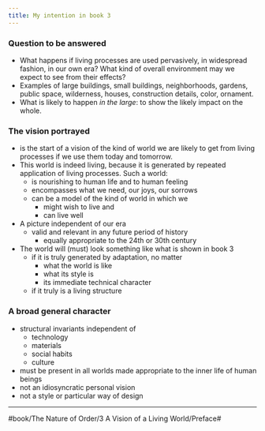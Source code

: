```yaml
---
title: My intention in book 3
---
```


### Question to be answered
 * What happens if living processes are used pervasively, in widespread fashion, in our own era? What kind of overall environment may we expect to see from their effects?
 * Examples of large buildings, small buildings, neighborhoods, gardens, public space, wilderness, houses, construction details, color, ornament.
 * What is likely to happen *in the large*: to show the likely impact on the whole.

### The vision portrayed
 * is the start of a vision of the kind of world we are likely to get from living processes if we use them today and tomorrow.
 * This world is indeed living, because it is generated by repeated application of living processes. Such a world:
	 * is nourishing to human life and to human feeling
	 * encompasses what we need, our joys, our sorrows
	 * can be a model of the kind of world in which we 
		 * might wish to live and 
		 * can live well
 * A picture independent of our era
	 * valid and relevant in any future period of history
		 * equally appropriate to the 24th or 30th century
* The world will (must) look something like what is shown in book 3
	* if it is truly generated by adaptation, no matter
		* what the world is like
		* what its style is
		* its immediate technical character
	* if it truly is a living structure

### A broad general character
* structural invariants independent of
	* technology
	* materials
	* social habits
	* culture
* must be present in all worlds made appropriate to the inner life of human beings
* not an idiosyncratic personal vision
* not a style or particular way of design

---

#book/The Nature of Order/3 A Vision of a Living World/Preface#